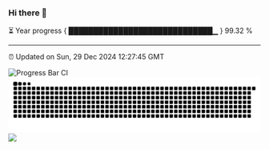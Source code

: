 ### Hi there 👋

⏳ Year progress { █████████████████████████████▁ } 99.32 %

---

⏰ Updated on Sun, 29 Dec 2024 12:27:45 GMT

![Progress Bar CI](https://github.com/liununu/liununu/workflows/Progress%20Bar%20CI/badge.svg)![](https://raw.githubusercontent.com/L1cardo/L1cardo/main/assets/github-contribution-grid-snake.svg)![](https://raw.githubusercontent.com/seesaws/seesaws/main/assets/github-contribution-grid-snake.svg)
